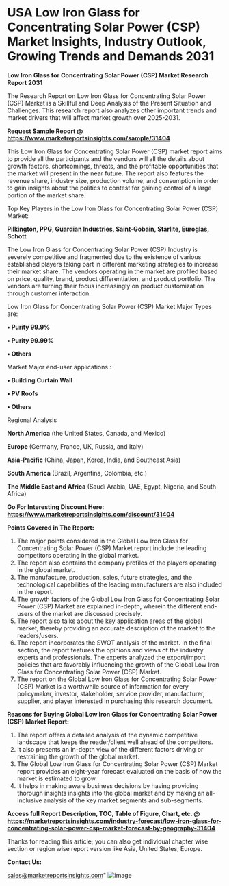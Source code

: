  # USA Low Iron Glass for Concentrating Solar Power (CSP) Market Insights, Industry Outlook, Growing Trends and Demands 2031

<strong>Low Iron Glass for Concentrating Solar Power (CSP) Market Research Report 2031</strong>

The Research Report on Low Iron Glass for Concentrating Solar Power (CSP) Market is a Skillful and Deep Analysis of the Present Situation and Challenges. This research report also analyzes other important trends and market drivers that will affect market growth over 2025-2031.

<strong>Request Sample Report @ <a href=https://www.marketreportsinsights.com/sample/31404>https://www.marketreportsinsights.com/sample/31404</a></strong>

This Low Iron Glass for Concentrating Solar Power (CSP) market report aims to provide all the participants and the vendors will all the details about growth factors, shortcomings, threats, and the profitable opportunities that the market will present in the near future. The report also features the revenue share, industry size, production volume, and consumption in order to gain insights about the politics to contest for gaining control of a large portion of the market share.

Top Key Players in the Low Iron Glass for Concentrating Solar Power (CSP) Market:

<strong>Pilkington, PPG, Guardian Industries, Saint-Gobain, Starlite, Euroglas, Schott</strong>

The Low Iron Glass for Concentrating Solar Power (CSP) Industry is severely competitive and fragmented due to the existence of various established players taking part in different marketing strategies to increase their market share. The vendors operating in the market are profiled based on price, quality, brand, product differentiation, and product portfolio. The vendors are turning their focus increasingly on product customization through customer interaction.

Low Iron Glass for Concentrating Solar Power (CSP) Market Major Types are:

<strong>• Purity 99.9%

• Purity 99.99%

• Others</strong>

Market Major end-user applications :

<strong>• Building Curtain Wall

• PV Roofs

• Others</strong>

Regional Analysis

</u><strong><b>North America</b></strong> (the United States, Canada, and Mexico)

<strong><b>Europe </b></strong>(Germany, France, UK, Russia, and Italy)

<strong><b>Asia-Pacific</b></strong> (China, Japan, Korea, India, and Southeast Asia)

<strong><b>South America</b></strong> (Brazil, Argentina, Colombia, etc.)

<strong><b>The Middle East and Africa</b></strong> (Saudi Arabia, UAE, Egypt, Nigeria, and South Africa)

<strong>Go For Interesting Discount Here: <a href=https://www.marketreportsinsights.com/discount/31404>https://www.marketreportsinsights.com/discount/31404</a></strong>

<strong>Points Covered in The Report:</strong>
<ol>
  <li>The major points considered in the Global Low Iron Glass for Concentrating Solar Power (CSP) Market report include the leading competitors operating in the global market.</li>
  <li>The report also contains the company profiles of the players operating in the global market.</li>
  <li>The manufacture, production, sales, future strategies, and the technological capabilities of the leading manufacturers are also included in the report.</li>
  <li>The growth factors of the Global Low Iron Glass for Concentrating Solar Power (CSP) Market are explained in-depth, wherein the different end-users of the market are discussed precisely.</li>
  <li>The report also talks about the key application areas of the global market, thereby providing an accurate description of the market to the readers/users.</li>
  <li>The report incorporates the SWOT analysis of the market. In the final section, the report features the opinions and views of the industry experts and professionals. The experts analyzed the export/import policies that are favorably influencing the growth of the Global Low Iron Glass for Concentrating Solar Power (CSP) Market.</li>
  <li>The report on the Global Low Iron Glass for Concentrating Solar Power (CSP) Market is a worthwhile source of information for every policymaker, investor, stakeholder, service provider, manufacturer, supplier, and player interested in purchasing this research document.</li>
</ol>
<strong>Reasons for Buying Global Low Iron Glass for Concentrating Solar Power (CSP) Market Report:</strong>

<ol>
  <li>The report offers a detailed analysis of the dynamic competitive landscape that keeps the reader/client well ahead of the competitors.</li>
  <li>It also presents an in-depth view of the different factors driving or restraining the growth of the global market.</li>
  <li>The Global Low Iron Glass for Concentrating Solar Power (CSP) Market report provides an eight-year forecast evaluated on the basis of how the market is estimated to grow.</li>
  <li>It helps in making aware business decisions by having providing thorough insights insights into the global market and by making an all-inclusive analysis of the key market segments and sub-segments.</li>
</ol>
<strong>Access full Report Description, TOC, Table of Figure, Chart, etc. @ <a href=https://marketreportsinsights.com/industry-forecast/low-iron-glass-for-concentrating-solar-power-csp-market-forecast-by-geography-31404>https://marketreportsinsights.com/industry-forecast/low-iron-glass-for-concentrating-solar-power-csp-market-forecast-by-geography-31404</a></strong>


Thanks for reading this article; you can also get individual chapter wise section or region wise report version like Asia, United States, Europe.

<strong>Contact Us:</strong>

sales@marketreportsinsights.com"
![image](https://github.com/user-attachments/assets/d64c874e-4ac6-438a-a610-ae49fa4d8680)

